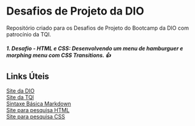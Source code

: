 # Desafios de Projeto da DIO
Repositório criado para os Desafios de Projeto do Bootcamp da DIO com patrocínio da TQI.

##### 1. Desafio - HTML e CSS: Desenvolvendo um menu de hamburguer e morphing menu com CSS Transitions. 👍


## Links Úteis
[Site da DIO](https://www.dio.me/) <br>
[Site da TQI](https://www.tqi.com.br/) <br>
[Sintaxe Básica Markdown](https://www.markdownguide.org/basic-syntax) <br>
[Site para pesquisa HTML](https://www.w3schools.com/html/default.asp) <br>
[Site para pesquisa CSS](https://www.w3schools.com/css/default.asp)
